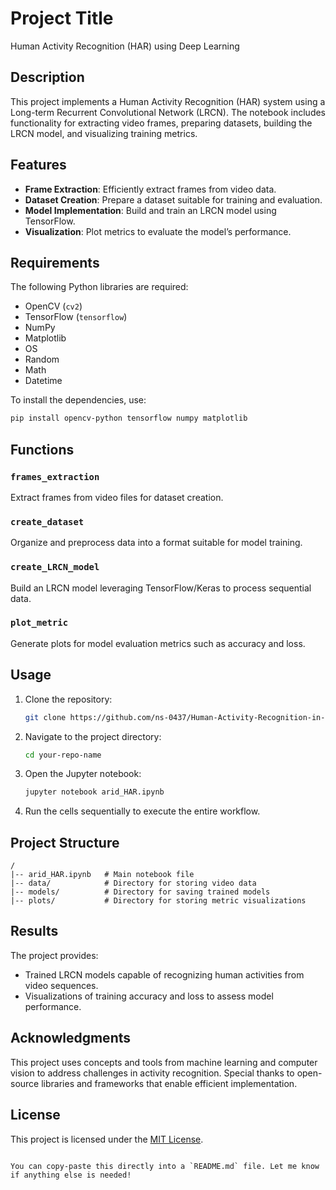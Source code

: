 
# Project Title
Human Activity Recognition (HAR) using Deep Learning

## Description
This project implements a Human Activity Recognition (HAR) system using a Long-term Recurrent Convolutional Network (LRCN). The notebook includes functionality for extracting video frames, preparing datasets, building the LRCN model, and visualizing training metrics.

## Features
- **Frame Extraction**: Efficiently extract frames from video data.
- **Dataset Creation**: Prepare a dataset suitable for training and evaluation.
- **Model Implementation**: Build and train an LRCN model using TensorFlow.
- **Visualization**: Plot metrics to evaluate the model’s performance.

## Requirements
The following Python libraries are required:
- OpenCV (`cv2`)
- TensorFlow (`tensorflow`)
- NumPy
- Matplotlib
- OS
- Random
- Math
- Datetime

To install the dependencies, use:
```bash
pip install opencv-python tensorflow numpy matplotlib
```

## Functions
### `frames_extraction`
Extract frames from video files for dataset creation.

### `create_dataset`
Organize and preprocess data into a format suitable for model training.

### `create_LRCN_model`
Build an LRCN model leveraging TensorFlow/Keras to process sequential data.

### `plot_metric`
Generate plots for model evaluation metrics such as accuracy and loss.

## Usage
1. Clone the repository:
   ```bash
   git clone https://github.com/ns-0437/Human-Activity-Recognition-in-Dark.git
   ```
2. Navigate to the project directory:
   ```bash
   cd your-repo-name
   ```
3. Open the Jupyter notebook:
   ```bash
   jupyter notebook arid_HAR.ipynb
   ```
4. Run the cells sequentially to execute the entire workflow.

## Project Structure
```
/
|-- arid_HAR.ipynb   # Main notebook file
|-- data/            # Directory for storing video data
|-- models/          # Directory for saving trained models
|-- plots/           # Directory for storing metric visualizations
```

## Results
The project provides:
- Trained LRCN models capable of recognizing human activities from video sequences.
- Visualizations of training accuracy and loss to assess model performance.

## Acknowledgments
This project uses concepts and tools from machine learning and computer vision to address challenges in activity recognition. Special thanks to open-source libraries and frameworks that enable efficient implementation.

## License
This project is licensed under the [MIT License](LICENSE).
```

You can copy-paste this directly into a `README.md` file. Let me know if anything else is needed!
